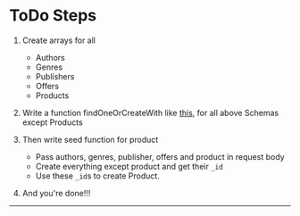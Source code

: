 # ToDo Steps

1. Create arrays for all
    - Authors
    - Genres
    - Publishers
    - Offers
    - Products

2. Write a function findOneOrCreateWith like [this](https://github.com/melardev/ApiEcomMongooseExpress/blob/master/models/role.model.js), for all above Schemas except Products

3. Then write seed function for product
    - Pass authors, genres, publisher, offers and product in request body
    - Create everything except product and get their `_id`
    - Use these `_id`s to create Product.

4. And you're done!!!

---